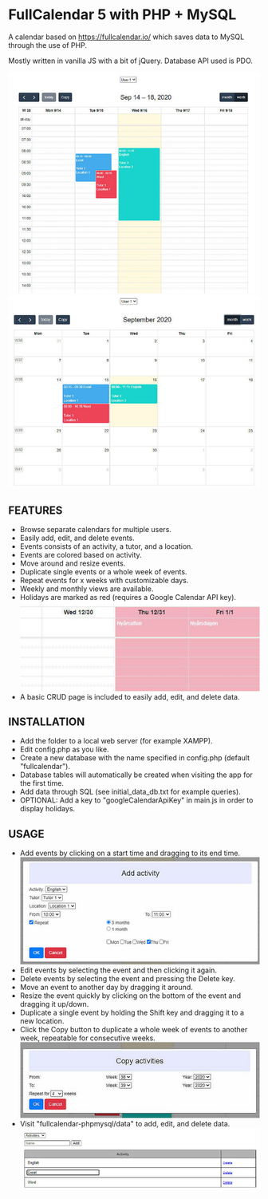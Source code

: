 # FullCalendar 5 with PHP + MySQL
A calendar based on https://fullcalendar.io/ which saves data to MySQL through the use of PHP.

Mostly written in vanilla JS with a bit of jQuery. Database API used is PDO.

![Site overview](images/readme/weekly.jpg)
![Site overview](images/readme/monthly.jpg)

## FEATURES
- Browse separate calendars for multiple users.
- Easily add, edit, and delete events.
- Events consists of an activity, a tutor, and a location.
- Events are colored based on activity.
- Move around and resize events.
- Duplicate single events or a whole week of events.
- Repeat events for x weeks with customizable days.
- Weekly and monthly views are available.
- Holidays are marked as red (requires a Google Calendar API key).
![Site overview](images/readme/holiday.jpg)
- A basic CRUD page is included to easily add, edit, and delete data.

## INSTALLATION
- Add the folder to a local web server (for example XAMPP).
- Edit config.php as you like.
- Create a new database with the name specified in config.php (default "fullcalendar").
- Database tables will automatically be created when visiting the app for the first time.
- Add data through SQL (see initial_data_db.txt for example queries).
- OPTIONAL: Add a key to "googleCalendarApiKey" in main.js in order to display holidays.

## USAGE
- Add events by clicking on a start time and dragging to its end time.
![Site overview](images/readme/add.jpg)
- Edit events by selecting the event and then clicking it again.
- Delete events by selecting the event and pressing the Delete key.
- Move an event to another day by dragging it around.
- Resize the event quickly by clicking on the bottom of the event and dragging it up/down.
- Duplicate a single event by holding the Shift key and dragging it to a new location.
- Click the Copy button to duplicate a whole week of events to another week, repeatable for consecutive weeks.
![Site overview](images/readme/copy.jpg)
- Visit "fullcalendar-phpmysql/data" to add, edit, and delete data.
![Site overview](images/readme/crud.jpg)
